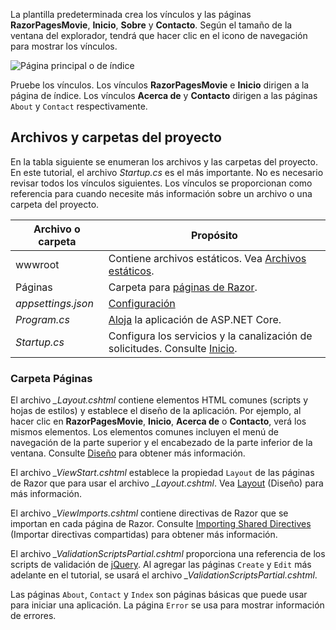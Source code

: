 La plantilla predeterminada crea los vínculos y las páginas **RazorPagesMovie**, **Inicio**, **Sobre** y **Contacto**. Según el tamaño de la ventana del explorador, tendrá que hacer clic en el icono de navegación para mostrar los vínculos.

![Página principal o de índice](../../tutorials/razor-pages/razor-pages-start/_static/home2.png)

Pruebe los vínculos. Los vínculos **RazorPagesMovie** e **Inicio** dirigen a la página de índice. Los vínculos **Acerca de** y **Contacto** dirigen a las páginas `About` y `Contact` respectivamente.

## <a name="project-files-and-folders"></a>Archivos y carpetas del proyecto

En la tabla siguiente se enumeran los archivos y las carpetas del proyecto. En este tutorial, el archivo *Startup.cs* es el más importante. No es necesario revisar todos los vínculos siguientes. Los vínculos se proporcionan como referencia para cuando necesite más información sobre un archivo o una carpeta del proyecto.

| Archivo o carpeta              | Propósito |
| ----------------- | ------------ |
| wwwroot | Contiene archivos estáticos. Vea [Archivos estáticos](xref:fundamentals/static-files). |
| Páginas | Carpeta para [páginas de Razor](xref:razor-pages/index). |
| *appsettings.json* | [Configuración](xref:fundamentals/configuration/index) |
| *Program.cs* | [Aloja](xref:fundamentals/host/index) la aplicación de ASP.NET Core.|
| *Startup.cs* | Configura los servicios y la canalización de solicitudes. Consulte [Inicio](xref:fundamentals/startup).|

### <a name="the-pages-folder"></a>Carpeta Páginas

El archivo *_Layout.cshtml* contiene elementos HTML comunes (scripts y hojas de estilos) y establece el diseño de la aplicación. Por ejemplo, al hacer clic en **RazorPagesMovie**, **Inicio**, **Acerca de** o **Contacto**, verá los mismos elementos. Los elementos comunes incluyen el menú de navegación de la parte superior y el encabezado de la parte inferior de la ventana. Consulte [Diseño](xref:mvc/views/layout) para obtener más información.

El archivo *_ViewStart.cshtml* establece la propiedad `Layout` de las páginas de Razor que para usar el archivo *_Layout.cshtml*. Vea [Layout](xref:mvc/views/layout) (Diseño) para más información.

El archivo *_ViewImports.cshtml* contiene directivas de Razor que se importan en cada página de Razor. Consulte [Importing Shared Directives](xref:mvc/views/layout#importing-shared-directives) (Importar directivas compartidas) para obtener más información.

El archivo *_ValidationScriptsPartial.cshtml* proporciona una referencia de los scripts de validación de [jQuery](https://jquery.com/). Al agregar las páginas `Create` y `Edit` más adelante en el tutorial, se usará el archivo *_ValidationScriptsPartial.cshtml*.

Las páginas `About`, `Contact` y `Index` son páginas básicas que puede usar para iniciar una aplicación. La página `Error` se usa para mostrar información de errores.